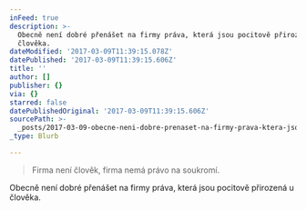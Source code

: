 ```yaml
---
inFeed: true
description: >-
  Obecně není dobré přenášet na firmy práva, která jsou pocitově přirozená u
  člověka.
dateModified: '2017-03-09T11:39:15.078Z'
datePublished: '2017-03-09T11:39:15.606Z'
title: ''
author: []
publisher: {}
via: {}
starred: false
datePublishedOriginal: '2017-03-09T11:39:15.606Z'
sourcePath: >-
  _posts/2017-03-09-obecne-neni-dobre-prenaset-na-firmy-prava-ktera-jsou-pocito.md
_type: Blurb

---
```

> Firma není člověk, firma nemá právo na soukromí.

Obecně není dobré přenášet na firmy práva, která jsou pocitově přirozená u člověka.